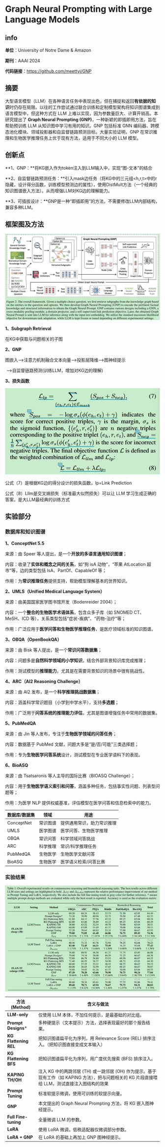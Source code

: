 # Graph Neural Prompting with Large Language Models

## info

**单位**：University of Notre Dame & Amazon

**期刊**：AAAI 2024

**代码链接**：https://github.com/meettyj/GNP

## 摘要

大型语言模型（LLM）在各种语言任务中表现出色，但在捕捉和返回**有依据的知识**时仍存在局限。以往的工作尝试通过联合训练和定制模型架构将知识图谱集成到语言模型中，但这种方式在 LLM 上难以实现，因为参数量巨大、计算开销高。本研究提出了 **Graph Neural Prompting (GNP)**，一种新颖的即插即用方法，旨在帮助预训练 LLM 从知识图中学习有用的知识。GNP 包括标准 GNN 编码器、跨模态池化模块、领域投影器和自监督链路预测目标。大量实验证明，GNP 在常识推理和生物医学推理任务上优于现有方法，适用于不同大小的 LLM 模型。

## 创新点

**1、GNP：**将KG嵌入作为token注入到LLM输入中，实现“图-文本”的结合

**2、自监督链路预测任务：**引入mask边任务（将KG中的三元组<h,r,t>中的r隐藏，设计得分函数，训练模型预测边的属性），使用DistMult方法（一个经典的知识图谱嵌入方法）。从而增强LLM对KG边的理解能力。

**3、可插拔设计：**GNP是一种“即插即用”的方法，不需要修改LLM内部结构，兼容多种LLM。

## 框架图及方法

![GNP-论文-photo](images/GNP-论文-photo.png)

**1、Subgraph Retrieval**

在KG中获取与问题相关的子图

**2、GNP**

图嵌入-->注意力机制融合文本向量-->投影层降维-->图神经提示

​			-->自监督链路预测(训练LLM，增加对KG边的理解)

**3、损失函数**

![GNP-论文-photo-损失函数](images/GNP-论文-photo-损失函数.png)

公式（7）是根据KG边的得分设计的损失函数，lp=Link Prediction

公式（8）Lllm是交叉熵损失（标准最大似然损失）可以让 LLM 学习生成正确的答案，是大LLM最经典的训练方式

## 实验部分

### 数据库和知识图谱

**1、ConceptNet 5.5**

来源：由 Speer 等人提出，是一个**开放的多语言通用知识图谱**；

内容：收录了**实体和概念之间的关系**，如“狗 isA 动物”，“苹果 AtLocation 超市”等，边的类型包括 IsA、PartOf、CapableOf 等；

作用：为**常识推理任务**提供支持，帮助模型理解基本的世界知识。

**2、UMLS（Unified Medical Language System）**

来源：由美国国家医学图书馆开发（Bodenreider 2004）；

内容：一个**整合的生物医学术语体系**，包含众多子库（如 SNOMED CT、MeSH、ICD 等），关系类型包括“症状-疾病”、“药物-治疗”等；

作用：广泛应用于**医学问答和生物医学推理任务**，是医疗领域标准的知识图谱。

 **3、OBQA（OpenBookQA）**

来源：由 Bisk 等人提出，是一个**常识问答数据集**；

内容：问题多是**自然科学领域的小学知识**，结合外部背景知识库完成推理；

作用：测试模型的**推理能力**，尤其是在需要背景知识的场景中很有挑战性。

 **4、ARC（AI2 Reasoning Challenge）**

来源：由 AI2 发布，是一个**科学推理挑战数据集**；

内容：涵盖科学常识题目（小学到中学水平），支持**多选题**；

作用：广泛用于**问答系统的推理能力评估**，尤其是图谱增强任务中常用的数据集。

 **5、PubMedQA**

来源：由 Jin 等人发布，专注于**生物医学领域的问答任务**；

内容：数据基于 PubMed 文献，问题大多是“是/否/可能”三类选择题；

作用：专为**生物医学问答系统**设计，测试模型在专业医学语料下的表现。

 **6、BioASQ**

来源：由 Tsatsaronis 等人主导的国际比赛（BIOASQ Challenge）；

内容：用于**生物医学语义索引和问答**，涵盖多种任务，包括事实性问题、列表型问题等；

作用：为医学 NLP 提供权威基准，评估模型在医学问答和信息检索中的能力。

| 数据库/数据集 | 领域     | 用途                       |
| ------------- | -------- | -------------------------- |
| ConceptNet    | 常识图谱 | 提供通用常识，助力常识推理 |
| UMLS          | 医学图谱 | 医学问答、生物医学推理     |
| OBQA          | 常识问答 | 科学领域问答挑战           |
| ARC           | 科学推理 | 常识/科学推理任务          |
| PubMedQA      | 生物医学 | 生物医学文献问答           |
| BioASQ        | 生物医学 | 医学语义检索/问答比赛      |

### 实验结果

![GNP-论文-实验结果](images/GNP-论文-实验结果.png)

| 方法 (Method)         | 含义与做法                                                   |
| --------------------- | ------------------------------------------------------------ |
| **LLM-only**          | 仅使用 LLM 本体，不加任何提示，是最基础的对比组。            |
| **Prompt Designs***   | 多种硬提示（文本提示）方法，选择表现最好的那个报告结果。     |
| **KG Flattening REL** | 把知识图谱扁平化为序列，用 Relevance Score (REL) 排序注入。（把知识图直接变成文本输入） |
| **KG Flattening BFS** | 把知识图谱扁平化为序列，用广度优先搜索 (BFS) 排序注入。      |
| **KAPING TH/OH**      | 注入 KG 中的两跳邻居 (TH) 或一跳邻居 (OH) 作为提示。基于现有工作（如 KAPING 方法），把与问题相关的 KG 片段直接喂给 LLM，测试直接注入图结构的效果 |
| **Prompt Tuning**     | 标准软提示微调，使用可训练的软提示向量。                     |
| **GNP**               | 本文提出的 Graph Neural Prompting 方法，将 KG 嵌入图神经提示。 |
| **Full Fine-tuning**  | 全量微调 LLM 的参数。                                        |
| **LoRA**              | 使用 LoRA 微调，低秩适配器仅微调部分参数。                   |
| **LoRA + GNP**        | 在 LoRA 的基础上再加上 GNP 图神经提示。                      |